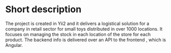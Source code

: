 # Short description
  The project is created in Yii2 and it delivers a logistical solution for a company in retail sector for small toys distributed in over 1000 locations.
  It focuses on managing the stock in each location of the store for each product.
  The backend info is delivered over an API to the frontend , which is Angular.
  
